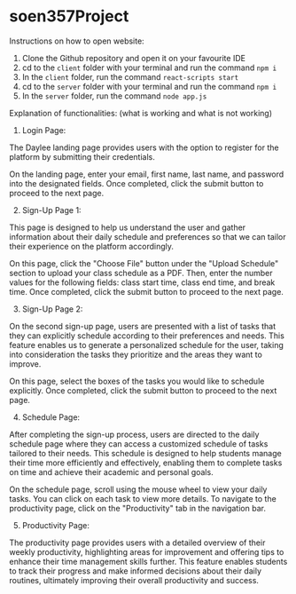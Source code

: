 # soen357Project
Instructions on how to open website:

1. Clone the Github repository and open it on your favourite IDE
2. cd to the `client` folder with your terminal and run the command `npm i`
3. In the `client` folder, run the command `react-scripts start`
4. cd to the `server` folder with your terminal and run the command `npm i`
5. In the `server` folder, run the command `node app.js`


Explanation of functionalities: (what is working and what is not working)

1. Login Page:

The Daylee landing page provides users with the option to register for the platform by submitting their credentials.

On the landing page, enter your email, first name, last name, and password into the designated fields. Once completed, click the submit button to proceed to the next page.

2. Sign-Up Page 1:

This page is designed to help us understand the user and gather information about their daily schedule and preferences so that we can tailor their experience on the platform accordingly.

On this page, click the "Choose File" button under the "Upload Schedule" section to upload your class schedule as a PDF. Then, enter the number values for the following fields: class start time, class end time, and break time. Once completed, click the submit button to proceed to the next page.

3. Sign-Up Page 2:

On the second sign-up page, users are presented with a list of tasks that they can explicitly schedule according to their preferences and needs. This feature enables us to generate a personalized schedule for the user, taking into consideration the tasks they prioritize and the areas they want to improve.

On this page, select the boxes of the tasks you would like to schedule explicitly. Once completed, click the submit button to proceed to the next page.

4. Schedule Page:

After completing the sign-up process, users are directed to the daily schedule page where they can access a customized schedule of tasks tailored to their needs. This schedule is designed to help students manage their time more efficiently and effectively, enabling them to complete tasks on time and achieve their academic and personal goals.

On the schedule page, scroll using the mouse wheel to view your daily tasks. You can click on each task to view more details. To navigate to the productivity page, click on the "Productivity" tab in the navigation bar.

5. Productivity Page:

The productivity page provides users with a detailed overview of their weekly productivity, highlighting areas for improvement and offering tips to enhance their time management skills further. This feature enables students to track their progress and make informed decisions about their daily routines, ultimately improving their overall productivity and success.
